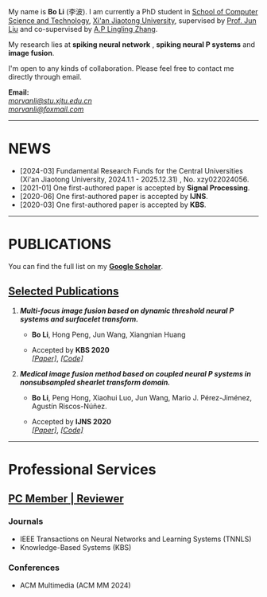 

My name is **Bo Li** (李波). I am currently a PhD student in [School of Computer Science  and Technology](http://www.cs.xjtu.edu.cn/), [Xi'an Jiaotong University](http://www.xjtu.edu.cn/), supervised by [Prof. Jun Liu](https://gr.xjtu.edu.cn/en/web/liukeen/4) and co-supervised by [A.P Lingling Zhang](https://gr.xjtu.edu.cn/en/web/zhanglling).

My research lies at **spiking neural network** , **spiking neural P systems**  and **image fusion**.

I'm open to any kinds of collaboration. Please feel free to contact me directly through email.

**Email:**  
*morvanli@stu.xjtu.edu.cn*  
*morvanli@foxmail.com*  

---

# NEWS
- [2024-03] Fundamental Research Funds for the Central Universities (Xi'an Jiaotong University, 2024.1.1 - 2025.12.31) , No. xzy022024056. 
- [2021-01] One first-authored paper is accepted by **Signal Processing**.
- [2020-06] One first-authored paper is accepted by **IJNS**.
- [2020-03] One first-authored paper is accepted by **KBS**.


---

# PUBLICATIONS

You can find the full list on my [**Google Scholar**](https://scholar.google.com/citations?user=C6dA9NAAAAAJ&hl=zh-CN).

## <u> Selected Publications </u>

1. ***Multi-focus image fusion based on dynamic threshold neural P systems and surfacelet transform.***

   * **Bo Li**, Hong Peng, Jun Wang, Xiangnian Huang 

   * Accepted by **KBS 2020**  
     [*[Paper]*](https://www.sciencedirect.com/science/article/pii/S0950705120301854), [*[Code]*](https://github.com/MorvanLi/DTNP-ST)


2. ***Medical image fusion method based on coupled neural P systems in nonsubsampled shearlet transform domain.***

   * **Bo Li**,  Peng Hong, Xiaohui Luo, Jun Wang, Mario J. Pérez-Jiménez, Agustín Riscos-Núñez.

   * Accepted by **IJNS 2020**  
     [*[Paper]*](https://www.worldscientific.com/doi/abs/10.1142/S0129065720500501), [*[Code]*](https://github.com/MorvanLi/CNP-MIF)


---

# Professional Services

## <u> PC Member | Reviewer </u>

### Journals 

* IEEE Transactions on Neural Networks and Learning Systems (TNNLS)
* Knowledge-Based Systems (KBS) 

### Conferences

* ACM Multimedia (ACM MM 2024)